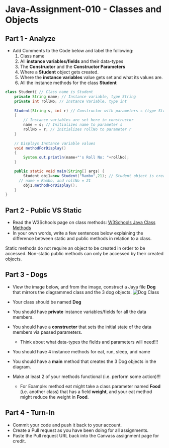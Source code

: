# Java-Assignment-010 - Classes and Objects

## Part 1 - Analyze
* Add Comments to the Code below and label the following:
  1. Class name
  2. All **instance variables/fields** and their data-types
  3. The **Constructor** and the **Constructor Parameters**
  4. Where a **Student** object gets created.
  5. Where the **instance variables** value gets set and what its values are.
  6. All the instance methods for the class **Student**

```java
class Student{ // Class name is Student
    private String name; // Instance variable, type String
    private int rollNo; // Instance Variable, type int
   
    Student(String s, int r) // Constructor with parameters s (type String), and parameter r (type int)
    {
        // Instance variables are set here in constructor
   	    name = s; // Initializes name to parameter s
   	    rollNo = r; // Initializes rollNo to parameter r 
    }
   
    // Displays Instance variable values
    void methodForDisplay()
    {
        System.out.println(name+"'s Roll No: "+rollNo);
    }

    public static void main(String[] args) {
        Student obj1=new Student("Rambo",21); // Student object is created here as obj1 with 
      // name = Rambo, and rollNo = 21
        obj1.methodForDisplay();
    }
}
```

## Part 2 - Public VS Static

* Read the W3Schools page on class methods: [W3Schools Java Class Methods](https://www.w3schools.com/java/java_class_methods.asp)
* In your own words, write a few sentences below explaining the difference between static and public methods in relation to a class.

Static methods do not require an object to be created in order to be accessed. Non-static public methods can only be accessed
by their created objects.

## Part 3 - Dogs

* View the image below, and from the image, construct a Java file **Dog** that mirrors the diagrammed class and the 3 dog objects.
![Dog Class](images/ClassVSObject.png)

* Your class should be named **Dog**
* You should have **private** instance variables/fields for all the data members.
* You should have a **constructor** that sets the initial state of the data members via passed parameters.
    * Think about what data-types the fields and parameters will need!!!
* You should have 4 instance methods for eat, run, sleep, and name
* You should have a **main** method that creates the 3 Dog objects in the diagram.
* Make at least 2 of your methods functional (i.e. perform some action)!!!
    * For Example: method eat might take a class parameter named **Food** (i.e. another class) that has a field **weight**, and your eat method might reduce the weight in **Food**.

## Part 4 - Turn-In

* Commit your code and push it back to your account.
* Create a Pull request as you have been doing for all assignments.
* Paste the Pull request URL back into the Canvass assignment page for credit.
